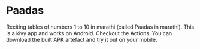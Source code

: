 # Paadas
Reciting tables of numbers 1 to 10 in marathi (called Paadas in marathi). This is a kivy app and works on Android. Checkout the Actions. You can download the built APK artefact and try it out on your mobile.
